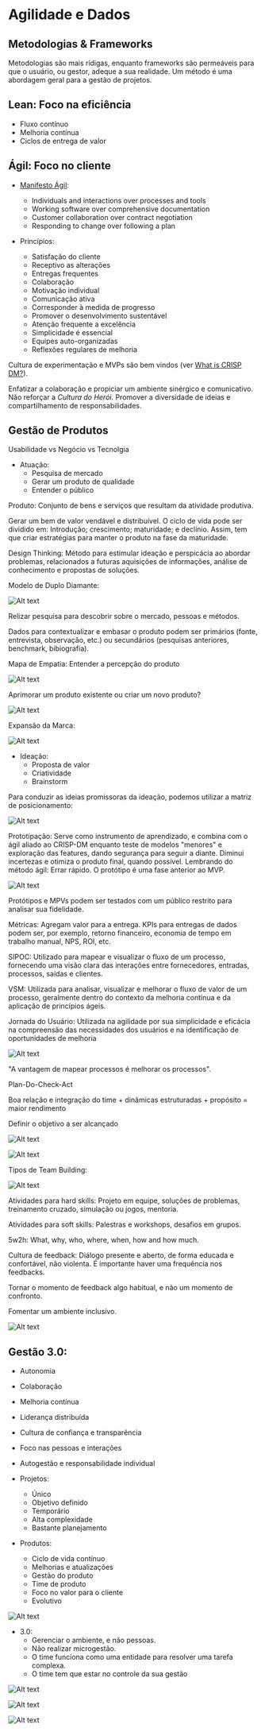 # Agilidade e Dados


<!--

https://unibb.alura.com.br/course/gestao-agil-conceitos-agilidade

-->

## Metodologias & Frameworks

Metodologias são mais rídigas, enquanto frameworks são permeáveis para que o usuário, ou gestor, adeque a sua realidade. Um método é uma abordagem geral para a gestão de projetos.

## Lean: Foco na eficiência
- Fluxo contínuo
- Melhoria contínua
- Ciclos de entrega de valor

## Ágil: Foco no cliente

- [Manifesto Ágil](https://agilemanifesto.org/):
    - Individuals and interactions over processes and tools
    - Working software over comprehensive documentation
    - Customer collaboration over contract negotiation
    - Responding to change over following a plan

- Princípios:
    - Satisfação do cliente
    - Receptivo as alterações
    - Entregas frequentes
    - Colaboração
    - Motivação individual
    - Comunicação ativa
    - Corresponder à medida de progresso
    - Promover o desenvolvimento sustentável
    - Atenção frequente a excelência
    - Simplicidade é essencial
    - Equipes auto-organizadas
    - Reflexões regulares de melhoria

Cultura de experimentação e MVPs são bem vindos (ver [What is CRISP DM?](00_rascunho.md#1-what-is-crisp-dm-2023)).

Enfatizar a colaboração e propiciar um ambiente sinérgico e comunicativo. Não reforçar a _Cultura do Herói_. Promover a diversidade de ideias e compartilhamento de responsabilidades.

<!--

https://unibb.alura.com.br/course/product-management-desenvolvimento-produtos

-->

## Gestão de Produtos

Usabilidade vs Negócio vs Tecnolgia

- Atuação:
    - Pesquisa de mercado
    - Gerar um produto de qualidade
    - Entender o público

Produto: Conjunto de bens e serviços que resultam da atividade produtiva.

Gerar um bem de valor vendável e distribuível. O ciclo de vida pode ser dividido em: Introdução; crescimento; maturidade; e declínio. Assim, tem que criar estratégias para manter o produto na fase da maturidade.

Design Thinking: Método para estimular ideação e perspicácia ao abordar problemas, relacionados a futuras aquisições de informações, análise de conhecimento e propostas de soluções.

Modelo de Duplo Diamante:

![Alt text](img/ddiamante.png)

Relizar pesquisa para descobrir sobre o mercado, pessoas e métodos.

Dados para contextualizar e embasar o produto podem ser primários (fonte, entrevista, observação, etc.) ou secundários (pesquisas anteriores, benchmark, bibiografia).

Mapa de Empatia: Entender a percepção do produto

![Alt text](img/mapaempatia.png)

Aprimorar um produto existente ou criar um novo produto?

![Alt text](img/decisaonovoproduto.png)

Expansão da Marca:

![Alt text](img/expansaomarca.png)

- Ideação:
    - Proposta de valor
    - Criatividade
    - Brainstorm

Para conduzir as ideias promissoras da ideação, podemos utilizar a matriz de posicionamento:

![Alt text](img/matrizposicionamento.png)

Prototipação: Serve como instrumento de aprendizado, e combina com o ágil aliado ao CRISP-DM enquanto teste de modelos "menores" e exploração das features, dando segurança para seguir a diante. Diminui incertezas e otimiza o produto final, quando possível. Lembrando do método ágil: Errar rápido. O protótipo é uma fase anterior ao MVP.

![Alt text](img/prototipacao.png)

Protótipos e MPVs podem ser testados com um público restrito para analisar sua fidelidade.

Métricas: Agregam valor para a entrega. KPIs para entregas de dados podem ser, por exemplo, retorno financeiro, economia de tempo em trabalho manual, NPS, ROI, etc.


<!--

https://unibb.alura.com.br/course/gestao-agil-gestao-processos-agilidade

-->

SIPOC: Utilizado para mapear e visualizar o fluxo de um processo, fornecendo uma visão clara das interações entre fornecedores, entradas, processos, saídas e clientes.

VSM: Utilizada para analisar, visualizar e melhorar o fluxo de valor de um processo, geralmente dentro do contexto da melhoria contínua e da aplicação de princípios ágeis.

Jornada do Usuário: Utilizada na agilidade por sua simplicidade e eficácia na compreensão das necessidades dos usuários e na identificação de oportunidades de melhoria

![Alt text](img/gptnoagil.png)

"A vantagem de mapear processos é melhorar os processos".

Plan-Do-Check-Act

<!--

https://unibb.alura.com.br/course/team-building-tecnicas-praticas-times-ageis/

-->

Boa relação e integração do time + dinâmicas estruturadas + propósito = maior rendimento

Definir o objetivo a ser alcançado

![Alt text](img/teambuilding.png)

![Alt text](img/agileteambuilding.png)

Tipos de Team Building:

![Alt text](img/tiposdeteambuilding.png)

Atividades para hard skills: Projeto em equipe, soluções de problemas, treinamento cruzado, simulação ou jogos, mentoria.

Atividades para soft skills: Palestras e workshops, desafios em grupos.

5w2h: What, why, who, where, when, how and how much.

<!--

https://unibb.alura.com.br/course/lideranca-transformacional-criando-cultura-excelencia

-->

Cultura de feedback: Diálogo presente e aberto, de forma educada e confortável, não violenta. É importante haver uma frequência nos feedbacks.

Tornar o momento de feedback algo habitual, e não um momento de confronto.

Fomentar um ambiente inclusivo.

<!--

https://unibb.alura.com.br/course/scrum-agilidade-seu-projeto

-->

<!--

https://unibb.alura.com.br/course/cultura-metodos-ageis-pilares-imersao-avancada

-->

![Alt text](img/complexidadeagil.png)

<!--

https://unibb.alura.com.br/course/kanban-analises-implementacao

-->

<!--

https://unibb.alura.com.br/course/ferramentas-agilidade-visao-sobre-controle-projetos-produtos

-->


<!--

https://unibb.alura.com.br/course/management-3-0-gerencie-ambiente-nao-pessoas

-->

## Gestão 3.0:

- Autonomia
- Colaboração
- Melhoria contínua
- Liderança distribuída
- Cultura de confiança e transparência
- Foco nas pessoas e interações
- Autogestão e responsabilidade individual

- Projetos:
    - Único
    - Objetivo definido
    - Temporário
    - Alta complexidade
    - Bastante planejamento

- Produtos:
    - Ciclo de vida contínuo
    - Melhorias e atualizações
    - Gestão do produto
    - Time de produto
    - Foco no valor para o cliente
    - Evolutivo

![Alt text](img/management.png)

- 3.0:
    - Gerenciar o ambiente, e não pessoas.
    - Não realizar microgestão.
    - O time funciona como uma entidade para resolver uma tarefa complexa.
    - O time tem que estar no controle da sua gestão

![Alt text](img/pilares30.png)

![Alt text](img/movingmotivators.png)

![Alt text](img/scaling.png)
